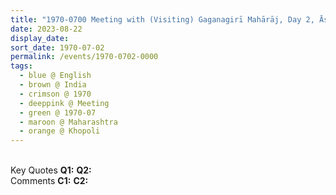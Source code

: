 ```yaml
---
title: "1970-0700 Meeting with (Visiting) Gaganagirī Mahārāj, Day 2, Āśhram Gaganabāvaḍā (near Khopolī, 70 kms SE of Mumbai), Maharashtra, India (month not sure; before 1973-1209)"
date: 2023-08-22
display_date: 
sort_date: 1970-07-02
permalink: /events/1970-0702-0000
tags:
  - blue @ English
  - brown @ India
  - crimson @ 1970
  - deeppink @ Meeting
  - green @ 1970-07
  - maroon @ Maharashtra
  - orange @ Khopoli
---
```


<br>

<wave-list>
  <list-title color="DarkSeaGreen" width="55">Key Quotes</list-title>
  <list-item color="BlanchedAlmond" width="280"><b>Q1:</b> <i></i></list-item>
  <list-item color="Lavender" width="280"><b>Q2:</b> <i></i></list-item>
</wave-list>

<br>

<wave-list>
  <list-title color="DarkSeaGreen" width="55">Comments</list-title>
  <list-item color="BlanchedAlmond" width="280"><b>C1:</b> <i></i></list-item>
  <list-item color="Lavender" width="280"><b>C2:</b> <i></i></list-item>
</wave-list>